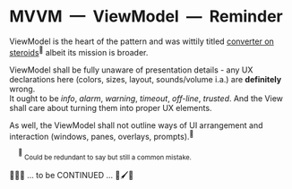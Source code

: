 # MVVM&nbsp;&nbsp;&mdash;&nbsp;&nbsp;ViewModel&nbsp;&nbsp;&mdash;&nbsp;&nbsp;Reminder

ViewModel is the heart of the pattern and was wittily titled [converter on steroids](https://joshsmithonwpf.wordpress.com/2008/12/01/the-philosophies-of-mvvm/)<sup>:link:</sup> albeit its mission is broader.

ViewModel shall be fully unaware of presentation details - any UX declarations here (colors, sizes, layout, sounds/volume i.a.) are **definitely** wrong.\
It ought to be *info*, *alarm*, *warning*, *timeout*, *off-line*, *trusted*. And the View shall care about turning them into proper UX elements.

As well, the ViewModel shall not outline ways of UI arrangement and interaction (windows, panes, overlays, prompts).<sup>:raising_hand:</sup>

&nbsp;&nbsp;&nbsp;&nbsp;<sup>:raising_hand:</sup><sub> Could be redundant to say but still a common mistake.</sub>

🚧📝🚧 ... to be CONTINUED ... 🚧🖌️🚧
